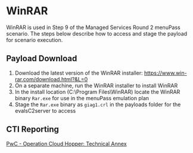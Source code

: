 # WinRAR

WinRAR is used in Step 9 of the Managed Services Round 2 menuPass scenario.
The steps below describe how to access and stage the payload for scenario
execution.

## Payload Download

1. Download the latest version of the WinRAR installer:
<https://www.win-rar.com/download.html?&L=0>
1. On a separate machine, run the WinRAR installer to install WinRAR
1. In the install location (C:\Program Files\WinRAR) locate the WinRAR binary
`Rar.exe` for use in the menuPass emulation plan
1. Stage the `Rar.exe` binary as `giag1.crl` in the payloads folder for the
evalsC2server to access

## CTI Reporting

[PwC - Operation Cloud Hopper: Technical Annex](https://www.pwc.co.uk/cyber-security/pdf/pwc-uk-operation-cloud-hopper-technical-annex-april-2017.pdf#page=27)